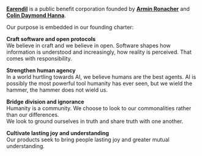 **<a href="/" data-route-link="home">Earendil</a>** is a public benefit corporation founded by **<a href="https://mitsuhiko.at/" target="_blank" rel="noopener noreferrer">Armin Ronacher</a>** and **<a href="https://c01.in/" target="_blank" rel="noopener noreferrer">Colin Daymond Hanna</a>**. 

Our purpose is embedded in our founding charter:

**Craft software and open protocols**  
We believe in craft and we believe in open. Software shapes how information is understood and increasingly, how reality is perceived. That comes with responsibility.

**Strengthen human agency**  
In a world hurtling towards AI, we believe humans are the best agents. AI is possibly the most powerful tool humanity has ever seen, but we wield the hammer, the hammer does not wield us.

**Bridge division and ignorance**   
Humanity is a community. We choose to look to our commonalities rather than our differences.  
We look to ground ourselves in truth and share truth with one another.

**Cultivate lasting joy and understanding**  
Our products seek to bring people lasting joy and greater mutual understanding.